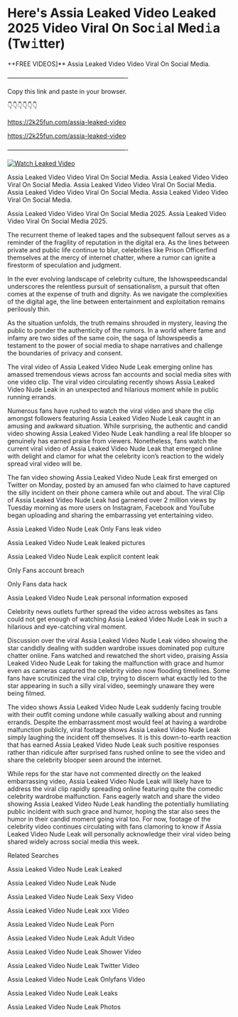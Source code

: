 # Here's Assia Leaked Video Leaked 2025 Video Viral On Soc𝚒al Med𝚒a (Tw𝚒tter)

++FREE VIDEOS]** Assia Leaked Video Video Viral On Social Media.

———————————————————-

Copy this link and paste in your browser.

👇👇👇👇👇👇

https://2k25fun.com/assia-leaked-video

https://2k25fun.com/assia-leaked-video

———————————————————-

[![Watch Leaked Video](https://miro.medium.com/v2/resize:fit:828/format:webp/1*cilzJN44JGOrTw9NJCrNHA.gif "Watch Leaked Video")](https://2k25fun.com/assia-leaked-video)

Assia Leaked Video Video Viral On Social Media. Assia Leaked Video Video Viral On Social Media. Assia Leaked Video Video Viral On Social Media. Assia Leaked Video Video Viral On Social Media. Assia Leaked Video Video Viral On Social Media.

Assia Leaked Video Video Viral On Social Media 2025. Assia Leaked Video Video Viral On Social Media 2025.

The recurrent theme of leaked tapes and the subsequent fallout serves as a reminder of the fragility of reputation in the digital era. As the lines between private and public life continue to blur, celebrities like Prison Officerfind themselves at the mercy of internet chatter, where a rumor can ignite a firestorm of speculation and judgment.

In the ever evolving landscape of celebrity culture, the Ishowspeedscandal underscores the relentless pursuit of sensationalism, a pursuit that often comes at the expense of truth and dignity. As we navigate the complexities of the digital age, the line between entertainment and exploitation remains perilously thin.

As the situation unfolds, the truth remains shrouded in mystery, leaving the public to ponder the authenticity of the rumors. In a world where fame and infamy are two sides of the same coin, the saga of Ishowspeedis a testament to the power of social media to shape narratives and challenge the boundaries of privacy and consent.

The viral video of Assia Leaked Video Nude Leak emerging online has amassed tremendous views across fan accounts and social media sites with one video clip. The viral video circulating recently shows Assia Leaked Video Nude Leak in an unexpected and hilarious moment while in public running errands.

Numerous fans have rushed to watch the viral video and share the clip amongst followers featuring Assia Leaked Video Nude Leak caught in an amusing and awkward situation. While surprising, the authentic and candid video showing Assia Leaked Video Nude Leak handling a real life blooper so genuinely has earned praise from viewers. Nonetheless, fans watch the current viral video of Assia Leaked Video Nude Leak that emerged online with delight and clamor for what the celebrity icon’s reaction to the widely spread viral video will be.

The fan video showing Assia Leaked Video Nude Leak first emerged on Twitter on Monday, posted by an amused fan who claimed to have captured the silly incident on their phone camera while out and about. The viral Clip of Assia Leaked Video Nude Leak had garnered over 2 million views by Tuesday morning as more users on Instagram, Facebook and YouTube began uploading and sharing the embarrassing yet entertaining video.

Assia Leaked Video Nude Leak Only Fans leak video

Assia Leaked Video Nude Leak leaked pictures

Assia Leaked Video Nude Leak explicit content leak

Only Fans account breach

Only Fans data hack

Assia Leaked Video Nude Leak personal information exposed

Celebrity news outlets further spread the video across websites as fans could not get enough of watching Assia Leaked Video Nude Leak in such a hilarious and eye-catching viral moment.

Discussion over the viral Assia Leaked Video Nude Leak video showing the star candidly dealing with sudden wardrobe issues dominated pop culture chatter online. Fans watched and rewatched the short video, praising Assia Leaked Video Nude Leak for taking the malfunction with grace and humor even as cameras captured the celebrity video now flooding timelines. Some fans have scrutinized the viral clip, trying to discern what exactly led to the star appearing in such a silly viral video, seemingly unaware they were being filmed.

The video shows Assia Leaked Video Nude Leak suddenly facing trouble with their outfit coming undone while casually walking about and running errands. Despite the embarrassment most would feel at having a wardrobe malfunction publicly, viral footage shows Assia Leaked Video Nude Leak simply laughing the incident off themselves. It is this down-to-earth reaction that has earned Assia Leaked Video Nude Leak such positive responses rather than ridicule after surprised fans rushed online to see the video and share the celebrity blooper seen around the internet.

While reps for the star have not commented directly on the leaked embarrassing video, Assia Leaked Video Nude Leak will likely have to address the viral clip rapidly spreading online featuring quite the comedic celebrity wardrobe malfunction. Fans eagerly watch and share the video showing Assia Leaked Video Nude Leak handling the potentially humiliating public incident with such grace and humor, hoping the star also sees the humor in their candid moment going viral too. For now, footage of the celebrity video continues circulating with fans clamoring to know if Assia Leaked Video Nude Leak will personally acknowledge their viral video being shared widely across social media this week.

Related Searches

Assia Leaked Video Nude Leak Leaked

Assia Leaked Video Nude Leak Nude

Assia Leaked Video Nude Leak Sexy Video

Assia Leaked Video Nude Leak xxx Video

Assia Leaked Video Nude Leak Porn

Assia Leaked Video Nude Leak Adult Video

Assia Leaked Video Nude Leak Shower Video

Assia Leaked Video Nude Leak Twitter Video

Assia Leaked Video Nude Leak Onlyfans Video

Assia Leaked Video Nude Leak Leaks

Assia Leaked Video Nude Leak Photos
